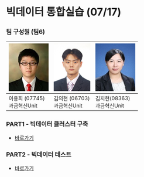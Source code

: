 # 빅데이터 통합실습 (07/17)

### 팀 구성원 (팀6)

| ![07745](/images/07745.jpg) | ![06703](/images/06703.jpg) | ![08363](/images/08363.jpg) |
| ------------------------------------------------- | ------------------------------------------------- | ------------------------------------------------- |
| 이용희 (07745)<br />과금혁신Unit                  | 김의현 (06703)<br />과금혁신Unit                  | 김지현(08363)<br /> 과금혁신Unit                  |



### PART1 - 빅데이터 클러스터 구축

- [바로가기](./part1.md)

  
### PART2 - 빅데이터 테스트

- [바로가기](./part2.md)
